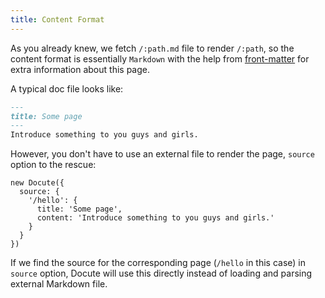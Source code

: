 ```yaml
---
title: Content Format
---
```

As you already knew, we fetch `/:path.md` file to render `/:path`, so the content format is essentially `Markdown` with the help from [front-matter](https://jekyllrb.com/docs/frontmatter/) for extra information about this page.

A typical doc file looks like:

```markdown
---
title: Some page
---
Introduce something to you guys and girls.
```

However, you don't have to use an external file to render the page, `source` option to the rescue:

```js{2-7}
new Docute({
  source: {
    '/hello': {
      title: 'Some page',
      content: 'Introduce something to you guys and girls.'
    }
  }
})
```

If we find the source for the corresponding page (`/hello` in this case) in `source` option, Docute will use this directly instead of loading and parsing external Markdown file.
